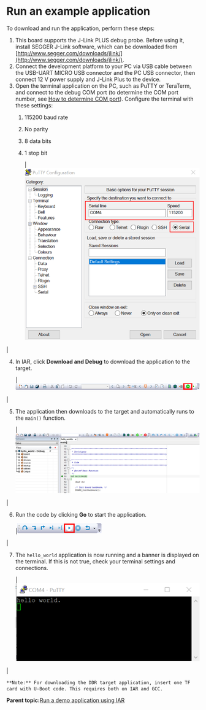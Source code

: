 # Run an example application

To download and run the application, perform these steps:

1.  This board supports the J-Link PLUS debug probe. Before using it, install SEGGER J-Link software, which can be downloaded from [http://www.segger.com/downloads/jlink/](http://www.segger.com/downloads/jlink/).
2.  Connect the development platform to your PC via USB cable between the USB-UART MICRO USB connector and the PC USB connector, then connect 12 V power supply and J-Link Plus to the device.
3.  Open the terminal application on the PC, such as PuTTY or TeraTerm, and connect to the debug COM port \(to determine the COM port number, see [How to determine COM port](how_to_determine_com_port.md#)\). Configure the terminal with these settings:
    1.  115200 baud rate
    2.  No parity
    3.  8 data bits
    4.  1 stop bit

        |![](../images/terminal_putty_configuration.png "Terminal (PuTTY) configuration")

|

4.  In IAR, click **Download and Debug** to download the application to the target.

    |![](../images/download_and_debug_button_imx8mq.png "Download and Debug button")

|

5.  The application then downloads to the target and automatically runs to the `main()` function.

    |![](../images/stop_at_main_when_running_debugging_imx8mq.png "Stop at main() when running debugging")

|

6.  Run the code by clicking **Go** to start the application.

    |![](../images/go_button_imx8mq.png "Go button")

|

7.  The `hello_world` application is now running and a banner is displayed on the terminal. If this is not true, check your terminal settings and connections.

    |![](../images/text_display_hello_world.png "Text display of the hello_world demo")

|

    **Note:** For downloading the DDR target application, insert one TF card with U-Boot code. This requires both on IAR and GCC.


**Parent topic:**[Run a demo application using IAR](../topics/run_a_demo_application_using_iar.md)


